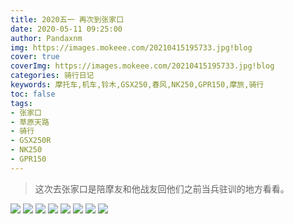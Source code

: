 ```yaml
---
title: 2020五一 再次到张家口
date: 2020-05-11 09:25:00
author: Pandaxnm
img: https://images.mokeee.com/20210415195733.jpg!blog
cover: true
coverImg: https://images.mokeee.com/20210415195733.jpg!blog
categories: 骑行日记
keywords: 摩托车,机车,铃木,GSX250,春风,NK250,GPR150,摩旅,骑行
toc: false
tags:
- 张家口
- 草原天路
- 骑行
- GSX250R
- NK250
- GPR150
---
```

> 这次去张家口是陪摩友和他战友回他们之前当兵驻训的地方看看。

![](https://images.mokeee.com/20210415195732.jpg!blog)
![](https://images.mokeee.com/20210415195734.JPG!blog)
![](https://images.mokeee.com/20210415195733.jpg!blog)
![](https://images.mokeee.com/20210415195737.JPG!blog)
![](https://images.mokeee.com/20210415195738.JPG!blog)
![](https://images.mokeee.com/20210415195739.JPG!blog)
![](https://images.mokeee.com/20210415195736.JPG!blog)
![](https://images.mokeee.com/20210415195735.JPG!blog)
